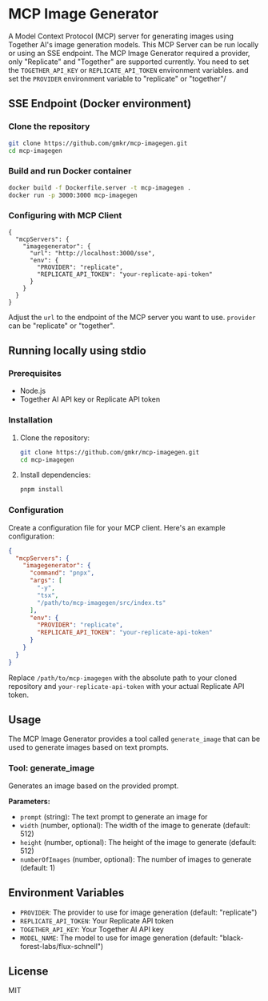 # MCP Image Generator

A Model Context Protocol (MCP) server for generating images using Together AI's image generation models. This MCP Server can be run locally or using an SSE endpoint. 
The MCP Image Generator required a provider, only "Replicate" and "Together" are supported currently. You need to set the `TOGETHER_API_KEY` or `REPLICATE_API_TOKEN` environment variables. and set the `PROVIDER` environment variable to "replicate" or "together"/

## SSE Endpoint (Docker environment)

### Clone the repository

```bash
git clone https://github.com/gmkr/mcp-imagegen.git
cd mcp-imagegen
```

### Build and run Docker container

```bash
docker build -f Dockerfile.server -t mcp-imagegen .
docker run -p 3000:3000 mcp-imagegen
```

### Configuring with MCP Client
```
{
  "mcpServers": {
    "imagegenerator": {
      "url": "http://localhost:3000/sse",
      "env": {
        "PROVIDER": "replicate",
        "REPLICATE_API_TOKEN": "your-replicate-api-token"
      }
    }
  }
}
```
Adjust the `url` to the endpoint of the MCP server you want to use.  `provider` can be "replicate" or "together".

## Running locally using stdio

### Prerequisites

- Node.js
- Together AI API key or Replicate API token

### Installation

1. Clone the repository:
   ```bash
   git clone https://github.com/gmkr/mcp-imagegen.git
   cd mcp-imagegen
   ```

2. Install dependencies:
   ```bash
   pnpm install
   ```
### Configuration
Create a configuration file for your MCP client. Here's an example configuration:

```json
{
  "mcpServers": {
    "imagegenerator": {
      "command": "pnpx",
      "args": [
        "-y",
        "tsx",
        "/path/to/mcp-imagegen/src/index.ts"
      ],
      "env": {
        "PROVIDER": "replicate",
        "REPLICATE_API_TOKEN": "your-replicate-api-token"
      }
    }
  }
}
```

Replace `/path/to/mcp-imagegen` with the absolute path to your cloned repository and `your-replicate-api-token` with your actual Replicate API token.

## Usage

The MCP Image Generator provides a tool called `generate_image` that can be used to generate images based on text prompts.

### Tool: generate_image

Generates an image based on the provided prompt.

**Parameters:**
- `prompt` (string): The text prompt to generate an image for
- `width` (number, optional): The width of the image to generate (default: 512)
- `height` (number, optional): The height of the image to generate (default: 512)
- `numberOfImages` (number, optional): The number of images to generate (default: 1)

## Environment Variables
- `PROVIDER`: The provider to use for image generation (default: "replicate")
- `REPLICATE_API_TOKEN`: Your Replicate API token
- `TOGETHER_API_KEY`: Your Together AI API key
- `MODEL_NAME`: The model to use for image generation (default: "black-forest-labs/flux-schnell")

## License

MIT 
